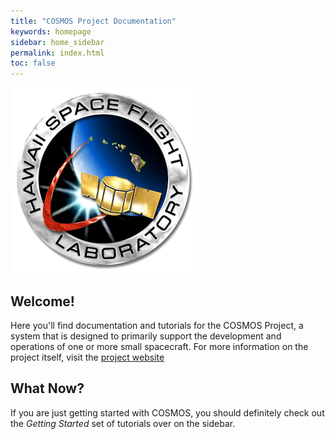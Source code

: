 ```yaml
---
title: "COSMOS Project Documentation"
keywords: homepage
sidebar: home_sidebar
permalink: index.html
toc: false
---
```



![HSFL Logo](/images/hsfl-logo.png)

## Welcome!                                                             

Here you'll find documentation and tutorials for the COSMOS Project, a system that is designed to primarily support the development and operations of one or more small spacecraft. For more information on the project itself, visit the <a href="{{ site.project_website }}" target="_blank" rel="noopener">project website</a>


## What Now?

If you are just getting started with COSMOS, you should definitely check out the _Getting Started_ set of tutorials over on the sidebar.
